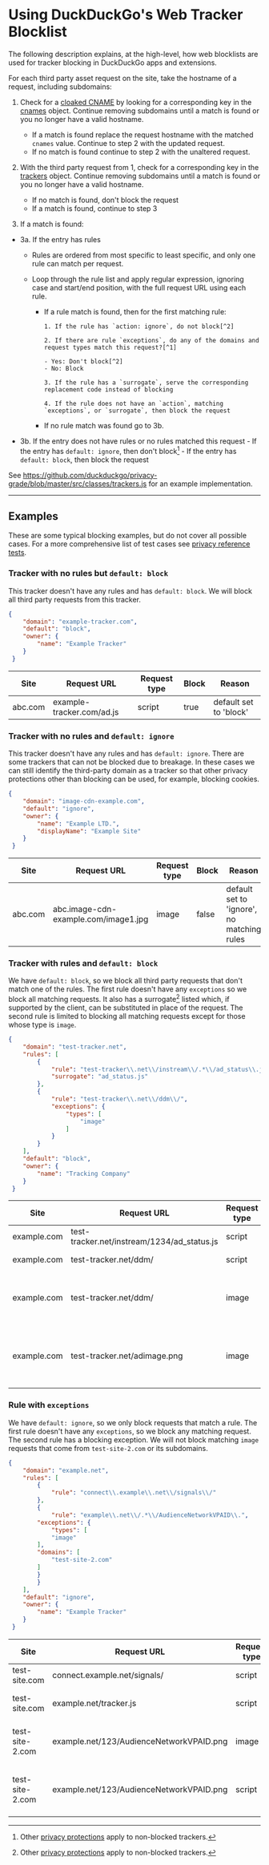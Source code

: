 # Using DuckDuckGo's Web Tracker Blocklist

The following description explains, at the high-level, how web blocklists are used for tracker blocking in DuckDuckGo apps and extensions.

For each third party asset request on the site, take the hostname of a request, including subdomains:

1. Check for a [cloaked CNAME](https://help.duckduckgo.com/duckduckgo-help-pages/privacy/web-tracking-protections/#cname-cloaking-protection) by looking for a corresponding key in the [cnames](https://github.com/duckduckgo/tracker-blocklists/web/README.md#cnames) object. Continue removing subdomains until a match is found or you no longer have a valid hostname. 

    - If a match is found replace the request hostname with the matched `cnames` value. Continue to step 2 with the updated request.
    - If no match is found continue to step 2 with the unaltered request.

2. With the third party request from 1, check for a corresponding key in the [trackers](https://github.com/duckduckgo/tracker-blocklists/web/README.md#trackers) object. Continue removing subdomains until a match is found or you no longer have a valid hostname. 

    - If no match is found, don't block the request
    - If a match is found, continue to step 3

3. If a match is found:

- 3a. If the entry has rules
    - Rules are ordered from most specific to least specific, and only one rule can match per request.
   
    - Loop through the rule list and apply regular expression, ignoring case and start/end position, with the full request URL using each rule.
        - If a rule match is found, then for the first matching rule:
          
              1. If the rule has `action: ignore`, do not block[^2]
                
              2. If there are rule `exceptions`, do any of the domains and request types match this request?[^1]
              
	          - Yes: Don't block[^2]
              - No: Block
            
	          3. If the rule has a `surrogate`, serve the corresponding replacement code instead of blocking
	   
	          4. If the rule does not have an `action`, matching `exceptions`, or `surrogate`, then block the request 
	    
        - If no rule match was found go to 3b.

- 3b. If the entry does not have rules or no rules matched this request
      - If the entry has `default: ignore`, then don't block[^2]
      - If the entry has `default: block`, then block the request
	
[^1]: Rule exceptions can have both a list of domains and a list of request types. The domains in the `domains` list should match on all subdomains. For example, if `a.site.com` is in your domains list, then it should match for `b.a.site.com` but not on `site.com`.

[^2]: Other [privacy protections](https://help.duckduckgo.com/duckduckgo-help-pages/privacy/web-tracking-protections/) apply to non-blocked trackers.

See https://github.com/duckduckgo/privacy-grade/blob/master/src/classes/trackers.js for an example implementation. 

---

## Examples

These are some typical blocking examples, but do not cover all possible cases. For a more comprehensive list of test cases see [privacy reference tests](https://github.com/duckduckgo/privacy-reference-tests/tree/main/tracker-radar-tests/TR-domain-matching).

### Tracker with no rules but `default: block`

This tracker doesn't have any rules and has `default: block`. We will block all third party requests from this tracker.

```json
{
    "domain": "example-tracker.com",
    "default": "block",
    "owner": {
    	"name": "Example Tracker"
    }
 }
```

|  Site | Request URL  | Request type | Block | Reason |
|---|---|---|---|---|
| abc.com | example-tracker.com/ad.js | script  |  true | default set to 'block' |

### Tracker with no rules and `default: ignore`

This tracker doesn't have any rules and has `default: ignore`. There are some trackers that can not be blocked due to breakage. In 
these cases we can still identify the third-party domain as a tracker so that other privacy protections other than blocking can be used, for
example, blocking cookies. 

```json
{
    "domain": "image-cdn-example.com",
    "default": "ignore",
    "owner": {
        "name": "Example LTD.",
        "displayName": "Example Site"
    }
 }
```

|  Site | Request URL  | Request type | Block | Reason |
|---|---|---|---|---|
| abc.com | abc.image-cdn-example.com/image1.jpg | image  |  false | default set to 'ignore', no matching rules |

### Tracker with rules and `default: block`

We have `default: block`, so we block all third party requests that don't match one of the rules. The first rule doesn't have any `exceptions` so we block all matching requests. It also has a surrogate[^2] listed which, if supported by the client, can be substituted in place of the request.
The second rule is limited to blocking all matching requests except for those whose type is `image`.

[^2]: Certain tracking scripts are implemented in a way that attaches function calls to page elements. When these scripts are blocked, they can cause usability issues. In order to block these requests while still maintaining site functionality, we redirect the requests to surrogate code that replaces all of their functions with no-ops.

```json
{
    "domain": "test-tracker.net",
    "rules": [
        {
            "rule": "test-tracker\\.net\\/instream\\/.*\\/ad_status\\.js",
            "surrogate": "ad_status.js"
        },
        {
            "rule": "test-tracker\\.net\\/ddm\\/",
            "exceptions": {
                "types": [
                    "image"
                ]
            }
        }
    ],
    "default": "block",
    "owner": {
        "name": "Tracking Company"
    }
 }
```

|  Site | Request URL  | Request type | Block | Reason |
|---|---|---|---|---|
| example.com | test-tracker.net/instream/1234/ad_status.js |  script |  true | matches rule |
| example.com | test-tracker.net/ddm/ | script  |  true | matches rule |
| example.com | test-tracker.net/ddm/ | image  |  false | matches rule and matches rule exception |
| example.com | test-tracker.net/adimage.png | image  |  true | no matching rule, default is set to 'block' |

### Rule with `exceptions`

We have `default: ignore`, so we only block requests that match a rule. The first rule doesn't have any `exceptions`, so we block any matching request. The second rule has a blocking exception. We will not block matching `image` requests that come from `test-site-2.com` or its subdomains.

```json
{
    "domain": "example.net",
    "rules": [
        {
            "rule": "connect\\.example\\.net\\/signals\\/"
        },
        {
            "rule": "example\\.net\\/.*\\/AudienceNetworkVPAID\\.",
	    "exceptions": {
	    	"types": [
		    "image"
		], 
		"domains": [ 
		    "test-site-2.com"
		]
	    }
        }
    ],
    "default": "ignore",
    "owner": {
        "name": "Example Tracker"
    }
 }
```

|  Site | Request URL  | Request type | Block | Reason |
|---|---|---|---|---|
| test-site.com | connect.example.net/signals/ |  script |  true | matches rule |
| test-site.com | example.net/tracker.js |  script |  false | default set to 'ignore' |
| test-site-2.com | example.net/123/AudienceNetworkVPAID.png | image  |  false | matches exception type and domain |
| test-site-2.com | example.net/123/AudienceNetworkVPAID.png | script  |  true | matches exception domain, but not type |

